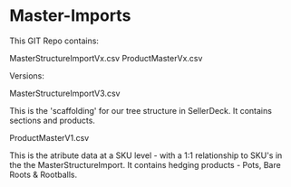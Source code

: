 # Master-Imports

This GIT Repo contains:

MasterStructureImportVx.csv
ProductMasterVx.csv

Versions:

MasterStructureImportV3.csv

This is the 'scaffolding' for our tree structure in SellerDeck. It contains sections and products.


ProductMasterV1.csv

This is the atribute data at a SKU level - with a 1:1 relationship to SKU's in the the MasterStructureImport. It contains hedging products - Pots, Bare Roots & Rootballs.